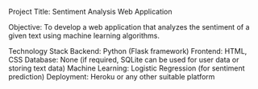 Project Title:
Sentiment Analysis Web Application

Objective:
To develop a web application that analyzes the sentiment of a given text using machine learning algorithms.

Technology Stack
Backend: Python (Flask framework)
Frontend: HTML, CSS
Database: None (if required, SQLite can be used for user data or storing text data)
Machine Learning: Logistic Regression (for sentiment prediction)
Deployment: Heroku or any other suitable platform
